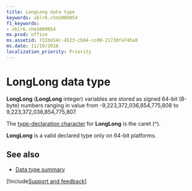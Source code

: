 ```yaml
---
title: LongLong data type
keywords: vblr6.chm1009054
f1_keywords:
- vblr6.chm1009054
ms.prod: office
ms.assetid: 731bd14c-4523-cb84-cc00-21730fa745a8
ms.date: 11/19/2018
localization_priority: Priority
---
```



# LongLong data type

**LongLong** (**LongLong** integer) variables are stored as signed 64-bit (8-byte) numbers ranging in value from -9,223,372,036,854,775,808 to 9,223,372,036,854,775,807. 

The [type-declaration character](../../Glossary/vbe-glossary.md#type-declaration-character) for **LongLong** is the caret (^). 

**LongLong** is a valid declared type only on 64-bit platforms.

## See also

- [Data type summary](data-type-summary.md)

[!include[Support and feedback](~/includes/feedback-boilerplate.md)]